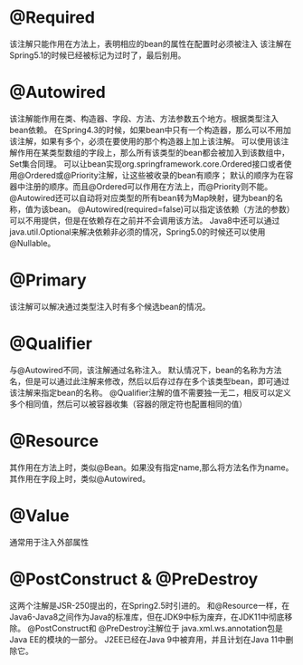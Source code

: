 # @Required 
该注解只能作用在方法上，表明相应的bean的属性在配置时必须被注入
该注解在Spring5.1的时候已经被标记为过时了，最后别用。

# @Autowired
该注解能作用在类、构造器、字段、方法、方法参数五个地方。根据类型注入bean依赖。
在Spring4.3的时候，如果bean中只有一个构造器，那么可以不用加该注解，如果有多个，必须在要使用的那个构造器上加上该注解。
可以使用该注解作用在某类型数组的字段上，那么所有该类型的bean都会被加入到该数组中，Set集合同理。
可以让bean实现org.springframework.core.Ordered接口或者使用@Ordered或@Priority注解，让这些被收录的bean有顺序；
默认的顺序为在容器中注册的顺序。而且@Ordered可以作用在方法上，而@Priority则不能。
@Autowired还可以自动将对应类型的所有bean转为Map映射，键为bean的名称，值为该bean。
@Autowired(required=false)可以指定该依赖（方法的参数）可以不用提供，但是在依赖存在之前并不会调用该方法。
Java8中还可以通过java.util.Optional来解决依赖非必须的情况，Spring5.0的时候还可以使用@Nullable。

# @Primary
该注解可以解决通过类型注入时有多个候选bean的情况。

# @Qualifier
与@Autowired不同，该注解通过名称注入。
默认情况下，bean的名称为方法名，但是可以通过此注解来修改，然后以后存过存在多个该类型bean，即可通过该注解来指定bean的名称。
@Qualifier注解的值不需要独一无二，相反可以定义多个相同值，然后可以被容器收集（容器的限定符也配置相同的值）

# @Resource
其作用在方法上时，类似@Bean。如果没有指定name,那么将方法名作为name。
其作用在字段上时，类似@Autowired。
# @Value
通常用于注入外部属性
# @PostConstruct & @PreDestroy
这两个注解是JSR-250提出的，在Spring2.5时引进的。
和@Resource一样，在Java6-Java8之间作为Java的标准库，但在JDK9中标为废弃，在JDK11中彻底移除。
@PostConstruct和 @PreDestroy注解位于 java.xml.ws.annotation包是Java EE的模块的一部分。
J2EE已经在Java 9中被弃用，并且计划在Java 11中删除它。


